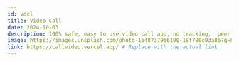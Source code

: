 ```yaml
---
id: vdcl
title: Video Call
date: 2024-10-03
description: 100% safe, easy to use video call app, no tracking,  peer 2 peer video calling.
image: https://images.unsplash.com/photo-1648737966100-18f790c93a86?q=80&w=1974&auto=format&fit=crop&ixlib=rb-4.0.3&ixid=M3wxMjA3fDB8MHxwaG90by1wYWdlfHx8fGVufDB8fHx8fA%3D%3D
link: https://callvideo.vercel.app/ # Replace with the actual link
---
```


